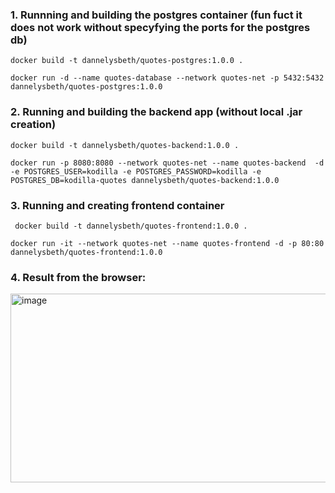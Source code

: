 ### 1. Runnning and building the postgres container (fun fuct it does not work without specyfying the ports for the postgres db)

  `docker build -t dannelysbeth/quotes-postgres:1.0.0 . `
  
  `docker run -d --name quotes-database --network quotes-net -p 5432:5432 dannelysbeth/quotes-postgres:1.0.0`

### 2. Running and building the backend app (without local .jar creation)

  `docker build -t dannelysbeth/quotes-backend:1.0.0 .`
  
  `docker run -p 8080:8080 --network quotes-net --name quotes-backend  -d -e POSTGRES_USER=kodilla -e POSTGRES_PASSWORD=kodilla -e POSTGRES_DB=kodilla-quotes dannelysbeth/quotes-backend:1.0.0`

### 3. Running and creating frontend container

` docker build -t dannelysbeth/quotes-frontend:1.0.0 .`

`docker run -it --network quotes-net --name quotes-frontend -d -p 80:80 dannelysbeth/quotes-frontend:1.0.0`

### 4. Result from the browser:

<img width="2540" height="302" alt="image" src="https://github.com/user-attachments/assets/cd556920-634a-4bad-a389-8eddbde3858b" />

